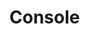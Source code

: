 # Console

```cs --source-file ./../InfoValutar/InfoValutarDOS/Program.cs --project ./../InfoValutar/InfoValutarDOS/InfoValutarDOS.csproj
```